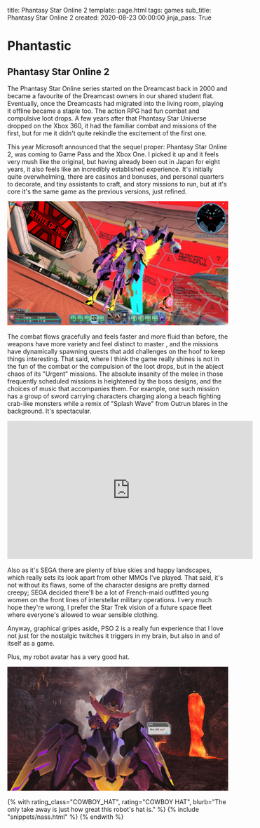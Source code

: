 title: Phantasy Star Online 2
template: page.html
tags: games
sub_title: Phantasy Star Online 2
created: 2020-08-23 00:00:00
jinja_pass: True

# Phantastic

## Phantasy Star Online 2

The Phantasy Star Online series started on the Dreamcast back in 2000 and became a favourite of the Dreamcast owners in 
our shared student flat. Eventually, once the Dreamcasts had migrated into the living room, playing it offline became a staple too. The
action RPG had fun combat and compulsive loot drops. A few years after that Phantasy Star Universe dropped on the Xbox 360, 
it had the familiar combat and missions of the first, but for me it didn't quite rekindle the excitement of the first one. 

This year Microsoft announced that the sequel proper: Phantasy Star Online 2, was coming to Game Pass and the Xbox One. I picked it up and
it feels very mush like the original, but having already been out in Japan for eight years, it also feels like an
incredibly established experience. It's initially quite overwhelming, there are casinos and bonuses, and personal 
quarters to decorate, and tiny assistants to craft, and story missions to run, but at it's core it's the 
same game as the previous versions, just refined.

![An Urgent mission in progress][urgent]

The combat flows gracefully and feels faster and more fluid than before, the weapons have more variety and feel distinct to master
, and the missions have dynamically spawning quests that add challenges on the hoof to keep things interesting. That said,
where I think the game really shines is not in the fun of the combat or the compulsion of the loot drops, but in the 
abject chaos of its "Urgent" missions. The absolute insanity of the melee in those frequently scheduled missions is heightened 
by the boss designs, and the choices of music that accompanies them. For example, one such mission has a group of sword carrying characters 
charging along a beach fighting crab-like monsters while a remix of "Splash Wave" from Outrun blares in the background. It's 
spectacular.

<div class="youtube-holder">
    <iframe width="560" height="315" src="https://www.youtube.com/embed/M9UVslEoToE" frameborder="0" allow="accelerometer; autoplay; encrypted-media; gyroscope; picture-in-picture" allowfullscreen></iframe>
</div>

Also as it's SEGA there are plenty of blue skies and happy landscapes, which really sets its look apart from other MMOs I've played.
That said, it's not without its flaws, some of the character designs are pretty darned creepy; SEGA decided there'll be a lot of
French-maid outfitted young women on the front lines of interstellar military operations. I very much hope they're wrong, I prefer
the Star Trek vision of a future space fleet where everyone's allowed to wear sensible clothing.

Anyway, graphical gripes aside, PSO 2 is a really fun experience that I love not just for the nostalgic twitches it triggers
in my brain, but also in and of itself as a game.

Plus, my robot avatar has a very good hat.  

![Fatconan, the behatted purple robot][pso2]

[pso2]: /resources/img/pages/pso2.jpeg "Fatconan the behatted purple robots"
[urgent]: /resources/img/pages/urgent.jpeg "An urgent mission in progress"

<div>
{% with rating_class="COWBOY_HAT", rating="COWBOY HAT", blurb="The only take away is just how great this robot's hat is." %}
    {% include "snippets/nass.html" %}
{% endwith %}
</div>
 